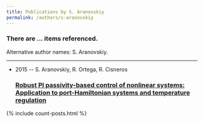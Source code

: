 ```yaml
---
title: Publications by S. Aranovskiy
permalink: /authors/s-aranovskiy
---
```


<h3 id="number-posts">There are ... items referenced.</h3>
<p id='info-authors'>Alternative author names: S. Aranovskiy.</p>
<hr />
<ul class="post-list">
<li><span class='post-meta'>2015 -- S. Aranovskiy, R. Ortega, R. Cisneros</span><h3><a class='post-link' href="{{ site.baseurl }}/robust-pi-passivity-based-control-of-nonlinear-systems-application-to-port-hamiltonian-systems-and-temperature-regulation">Robust PI passivity-based control of nonlinear systems: Application to port-Hamiltonian systems and temperature regulation</a></h3></li>

</ul>
{% include count-posts.html %}
